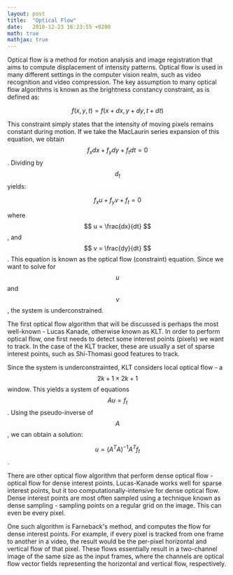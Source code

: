 ```yaml
---
layout: post
title:  "Optical Flow"
date:   2018-12-23 16:23:55 +0200
math: true
mathjax: true
---
```


Optical flow is a method for motion analysis and image registration that aims to compute displacement of intensity patterns. Optical flow is used in many different settings in the computer vision realm, such as video recognition and video compression. The key assumption to many optical flow algorithms is known as the brightness constancy constraint, as is defined as:

$$ f(x, y, t) = f(x + dx, y + dy, t + dt) $$

This constraint simply states that the intensity of moving pixels remains constant during motion. If we take the MacLaurin series expansion of this equation, we obtain $$ f_x dx + f_y dy + f_t dt = 0 $$. Dividing by $$ d_t $$ yields:

$$ f_x u + f_y v + f_t = 0 $$

where $$ u = \frac{dx}{dt} $$, and $$ v = \frac{dy}{dt} $$. This equation is known as the optical flow (constraint) equation. Since we want to solve for $$ u $$ and $$ v $$, the system is underconstrained.

The first optical flow algorithm that will be discussed is perhaps the most well-known - Lucas Kanade, otherwise known as KLT. In order to perform optical flow, one first needs to detect some interest points (pixels) we want to track. In the case of the KLT tracker, these are usually a set of sparse interest points, such as Shi-Thomasi good features to track.

Since the system is underconstrainted, KLT considers local optical flow - a $$ 2k+1 \times 2k+1 $$ window. This yields a system of equations $$ A u = f_t $$. Using the pseudo-inverse of $$ A $$, we can obtain a solution: 

$$ u = (A^T A)^{-1} A^T f_t $$.

There are other optical flow algorithm that perform dense optical flow - optical flow for  dense interest points. Lucas-Kanade works well for sparse interest points, but it too computationally-intensive for dense optical flow. Dense interest points are most often sampled using a technique known as dense sampling - sampling points on a regular grid on the image. This can even be every pixel.

One such algorithm is Farneback's method, and computes the flow for dense interest points. For example, if every pixel is tracked from one frame to another in a video, the result would be the per-pixel horizontal and vertical flow of that pixel. These flows essentially result in a two-channel image of the same size as the input frames, where the channels are optical flow vector fields representing the horizontal and vertical flow, respectively.
